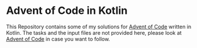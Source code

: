 # Advent of Code in Kotlin

This Repository contains some of my solutions for [Advent of Code](https://adventofcode.com/) written in Kotlin.
The tasks and the input files are not provided here, please look at [Advent of Code](https://adventofcode.com/) in
case you want to follow.